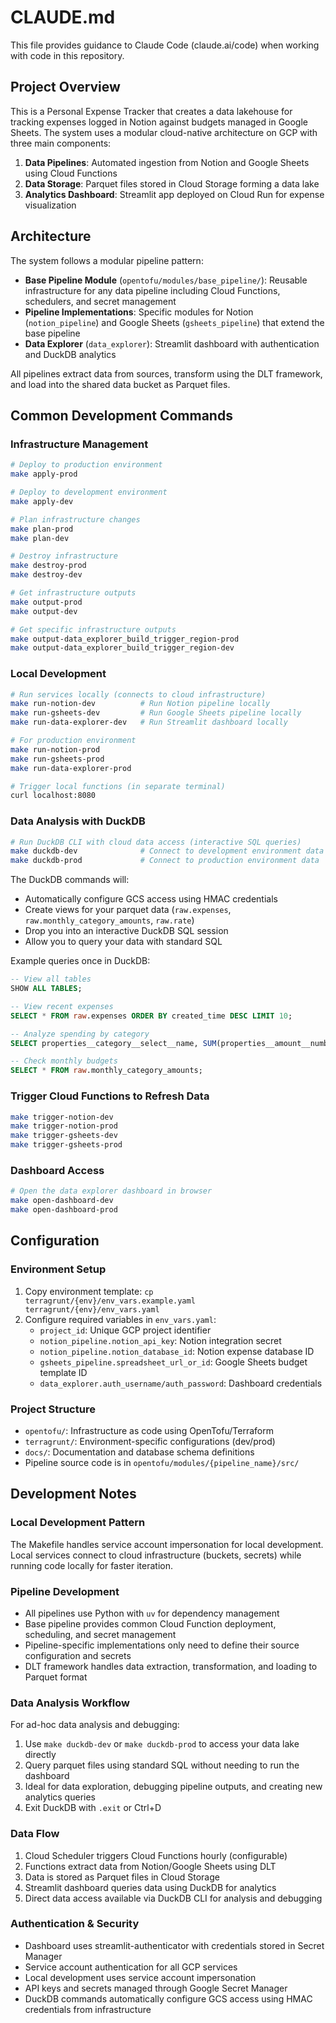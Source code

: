 # CLAUDE.md

This file provides guidance to Claude Code (claude.ai/code) when working with code in this repository.

## Project Overview

This is a Personal Expense Tracker that creates a data lakehouse for tracking expenses logged in Notion against budgets managed in Google Sheets. The system uses a modular cloud-native architecture on GCP with three main components:

1. **Data Pipelines**: Automated ingestion from Notion and Google Sheets using Cloud Functions
2. **Data Storage**: Parquet files stored in Cloud Storage forming a data lake
3. **Analytics Dashboard**: Streamlit app deployed on Cloud Run for expense visualization

## Architecture

The system follows a modular pipeline pattern:

- **Base Pipeline Module** (`opentofu/modules/base_pipeline/`): Reusable infrastructure for any data pipeline including Cloud Functions, schedulers, and secret management
- **Pipeline Implementations**: Specific modules for Notion (`notion_pipeline`) and Google Sheets (`gsheets_pipeline`) that extend the base pipeline
- **Data Explorer** (`data_explorer`): Streamlit dashboard with authentication and DuckDB analytics

All pipelines extract data from sources, transform using the DLT framework, and load into the shared data bucket as Parquet files.

## Common Development Commands

### Infrastructure Management

```bash
# Deploy to production environment
make apply-prod

# Deploy to development environment
make apply-dev

# Plan infrastructure changes
make plan-prod
make plan-dev

# Destroy infrastructure
make destroy-prod
make destroy-dev

# Get infrastructure outputs
make output-prod
make output-dev

# Get specific infrastructure outputs
make output-data_explorer_build_trigger_region-prod
make output-data_explorer_build_trigger_region-dev
```

### Local Development

```bash
# Run services locally (connects to cloud infrastructure)
make run-notion-dev          # Run Notion pipeline locally
make run-gsheets-dev         # Run Google Sheets pipeline locally
make run-data-explorer-dev   # Run Streamlit dashboard locally

# For production environment
make run-notion-prod
make run-gsheets-prod
make run-data-explorer-prod

# Trigger local functions (in separate terminal)
curl localhost:8080
```

### Data Analysis with DuckDB

```bash
# Run DuckDB CLI with cloud data access (interactive SQL queries)
make duckdb-dev              # Connect to development environment data
make duckdb-prod             # Connect to production environment data
```

The DuckDB commands will:

- Automatically configure GCS access using HMAC credentials
- Create views for your parquet data (`raw.expenses`, `raw.monthly_category_amounts`, `raw.rate`)
- Drop you into an interactive DuckDB SQL session
- Allow you to query your data with standard SQL

Example queries once in DuckDB:

```sql
-- View all tables
SHOW ALL TABLES;

-- View recent expenses
SELECT * FROM raw.expenses ORDER BY created_time DESC LIMIT 10;

-- Analyze spending by category
SELECT properties__category__select__name, SUM(properties__amount__number) as total FROM raw.expenses GROUP BY properties__category__select__name;

-- Check monthly budgets
SELECT * FROM raw.monthly_category_amounts;
```

### Trigger Cloud Functions to Refresh Data

```bash
make trigger-notion-dev
make trigger-notion-prod
make trigger-gsheets-dev
make trigger-gsheets-prod
```

### Dashboard Access

```bash
# Open the data explorer dashboard in browser
make open-dashboard-dev
make open-dashboard-prod
```

## Configuration

### Environment Setup

1. Copy environment template: `cp terragrunt/{env}/env_vars.example.yaml terragrunt/{env}/env_vars.yaml`
2. Configure required variables in `env_vars.yaml`:
   - `project_id`: Unique GCP project identifier
   - `notion_pipeline.notion_api_key`: Notion integration secret
   - `notion_pipeline.notion_database_id`: Notion expense database ID
   - `gsheets_pipeline.spreadsheet_url_or_id`: Google Sheets budget template ID
   - `data_explorer.auth_username/auth_password`: Dashboard credentials

### Project Structure

- `opentofu/`: Infrastructure as code using OpenTofu/Terraform
- `terragrunt/`: Environment-specific configurations (dev/prod)
- `docs/`: Documentation and database schema definitions
- Pipeline source code is in `opentofu/modules/{pipeline_name}/src/`

## Development Notes

### Local Development Pattern

The Makefile handles service account impersonation for local development. Local services connect to cloud infrastructure (buckets, secrets) while running code locally for faster iteration.

### Pipeline Development

- All pipelines use Python with `uv` for dependency management
- Base pipeline provides common Cloud Function deployment, scheduling, and secret management
- Pipeline-specific implementations only need to define their source configuration and secrets
- DLT framework handles data extraction, transformation, and loading to Parquet format

### Data Analysis Workflow

For ad-hoc data analysis and debugging:

1. Use `make duckdb-dev` or `make duckdb-prod` to access your data lake directly
2. Query parquet files using standard SQL without needing to run the dashboard
3. Ideal for data exploration, debugging pipeline outputs, and creating new analytics queries
4. Exit DuckDB with `.exit` or Ctrl+D

### Data Flow

1. Cloud Scheduler triggers Cloud Functions hourly (configurable)
2. Functions extract data from Notion/Google Sheets using DLT
3. Data is stored as Parquet files in Cloud Storage
4. Streamlit dashboard queries data using DuckDB for analytics
5. Direct data access available via DuckDB CLI for analysis and debugging

### Authentication & Security

- Dashboard uses streamlit-authenticator with credentials stored in Secret Manager
- Service account authentication for all GCP services
- Local development uses service account impersonation
- API keys and secrets managed through Google Secret Manager
- DuckDB commands automatically configure GCS access using HMAC credentials from infrastructure
